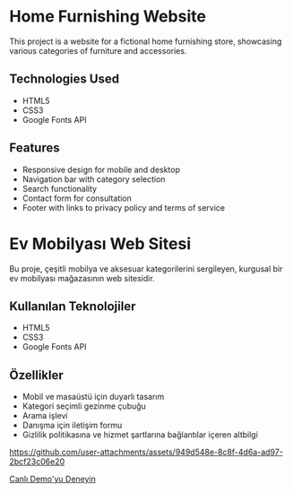 # Home Furnishing Website

This project is a website for a fictional home furnishing store, showcasing various categories of furniture and accessories.

## Technologies Used

- HTML5
- CSS3
- Google Fonts API

## Features

- Responsive design for mobile and desktop
- Navigation bar with category selection
- Search functionality
- Contact form for consultation
- Footer with links to privacy policy and terms of service

# Ev Mobilyası Web Sitesi

Bu proje, çeşitli mobilya ve aksesuar kategorilerini sergileyen, kurgusal bir ev mobilyası mağazasının web sitesidir.

## Kullanılan Teknolojiler

- HTML5
- CSS3
- Google Fonts API

## Özellikler

- Mobil ve masaüstü için duyarlı tasarım
- Kategori seçimli gezinme çubuğu
- Arama işlevi
- Danışma için iletişim formu
- Gizlilik politikasına ve hizmet şartlarına bağlantılar içeren altbilgi

https://github.com/user-attachments/assets/949d548e-8c8f-4d6a-ad97-2bcf23c06e20

[Canlı Demo'yu Deneyin](https://homefurn.netlify.app/)

